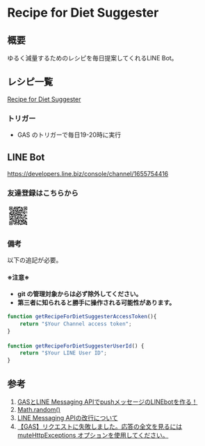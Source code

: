 # Recipe for Diet Suggester
## 概要
ゆるく減量するためのレシピを毎日提案してくれるLINE Bot。

## レシピ一覧
[Recipe for Diet Suggester](<https://docs.google.com/spreadsheets/d/11X49AgLpuJgjj7Y0skaaYTlsn_dNny73rBMC2lu2mjU/edit#gid=0>)

### トリガー
- GAS のトリガーで毎日19-20時に実行

## LINE Bot
https://developers.line.biz/console/channel/1655754416

### 友達登録はこちらから
<img src="./img/857tqvob.png" width=10%>

### 備考
以下の追記が必要。  

#### ※注意※
- **git の管理対象からは必ず除外してください。**
- **第三者に知られると勝手に操作される可能性があります。**

```js
function getRecipeForDietSuggesterAccessToken(){
    return "$Your Channel access token";
}

function getRecipeForDietSuggesterUserId() {
    return "$Your LINE User ID";
}
```

## 参考
1. [GASとLINE Messaging APIでpushメッセージのLINEbotを作る！](<https://qiita.com/n_oshiumi/items/a1a02e03093825f41e01>)
1. [Math.random()](<https://developer.mozilla.org/ja/docs/Web/JavaScript/Reference/Global_Objects/Math/random>)
1. [LINE Messaging APIの改行について](<https://qiita.com/naoki110529/items/66b010de0e6db8211b0f>)
1. [【GAS】リクエストに失敗しました。応答の全文を見るには muteHttpExceptions オプションを使用してください。](<https://qiita.com/kunihiros/items/255070ba950a7ba95ae4>)
